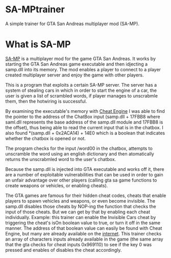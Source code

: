 # SA-MPtrainer
A simple trainer for GTA San Andreas multiplayer mod (SA-MP).

# What is SA-MP
<a href="https://www.sa-mp.com/">SA-MP</a> is a multiplayer mod for the game GTA San Andreas. It works by starting the GTA San Andreas game executable and then idjecting a samp.dll into its memory. The mod enables a player to connect to a player created multiplayer server and enjoy the game with other players.

This is a program that exploits a certain SA-MP server. The server has a system of stealing cars in which in order to start the engine of a car, the user is given a list of scrambled words, if player manages to unscrabmle them, then the hotwiring is successful.

By examining the executable's memory with <a href="https://www.cheatengine.org/">Cheat Engine</a> I was able to find the pointer to the address of the ChatBox input (samp.dll + 17FBB8 where saml.dll represents the base address of the samp.dll module and 17FBB8 is the offset), thus being able to read the current input that is in the chatbox. I also found *(samp.dll + 0x2ACA14) + 14E0 which is a boolean that indicates whether the chatbox is opened or not. 

The program checks for the input /word00 in the chatbox, attempts to unscramble the word using an english dictionary and then atomatically returns the unscrabmled word to the user's chatbox.

Because the samp.dll is injected into GTA executable and works off it, there are a number of exploitable vulnerabilities that can be used in order to gain an unfair advantage over other players (calling gta sa game functions to create weapons or vehicles, or enabling cheats).

The GTA games are famous for their hidden cheat codes, cheats that enable players to spawn vehicles and weapons, or even become invisible.
The samp.dll disables those cheats by NOP-ing the function that checks the input of those cheats. But we can get by that by enabling each cheat individually. Example: this trainer can enable the Invisible Cars cheat by triggering the cheat's isOn boolean value to true, or turn it off in the same manner. The address of that boolean value can easily be found with Cheat Engine, but many are already available on the <a href="https://gtamods.com/wiki/Memory_Addresses_(SA)">internet</a>. This trainer checks an array of characters inputs already available in the game (the same array that the gta checks for cheat inputs 0x969110) to see if the key 0 was pressed and enables of disables the cheat accordingly. 


